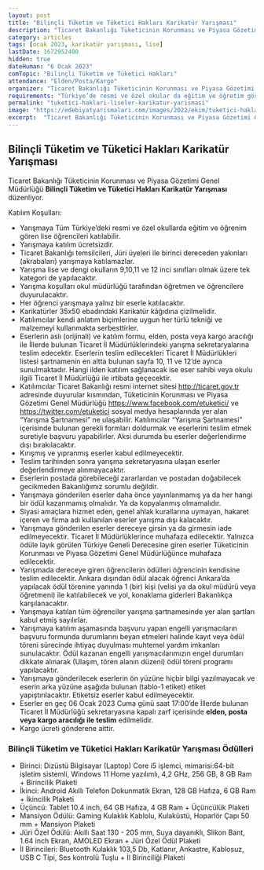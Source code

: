 ```yaml
---
layout: post
title: "Bilinçli Tüketim ve Tüketici Hakları Karikatür Yarışması"
description: "Ticaret Bakanlığı Tüketicinin Korunması ve Piyasa Gözetimi Genel Müdürlüğü 'Bilinçli Tüketim ve Tüketici Hakları Karikatür Yarışması' düzenliyor."
category: articles
tags: [ocak 2023, karikatür yarışması, lise]
lastDate: 1672952400
hidden: true
dateHuman: "6 Ocak 2023"
comTopic: "Bilinçli Tüketim ve Tüketici Hakları"
attendance: "Elden/Posta/Kargo"
organizer: "Ticaret Bakanlığı Tüketicinin Korunması ve Piyasa Gözetimi Genel Müdürlüğü"
requirements: "Türkiye’de resmi ve özel okular da eğitim ve öğretim gören lise ve dengi eğitim ve öğretim gören öğrenciler katılabilir."
permalink: "tuketici-haklari-liseler-karikatur-yarismasi"
image: "https://edebiyatyarismalari.com/images/2022/ekim/tuketici-haklari-liseler-karikatur-yarismasi.jpg"
excerpt:  "Ticaret Bakanlığı Tüketicinin Korunması ve Piyasa Gözetimi Genel Müdürlüğü <strong> Bilinçli Tüketim ve Tüketici Hakları Karikatür Yarışması </strong> düzenliyor."
---
```


## Bilinçli Tüketim ve Tüketici Hakları Karikatür Yarışması
Ticaret Bakanlığı Tüketicinin Korunması ve Piyasa Gözetimi Genel Müdürlüğü **Bilinçli Tüketim ve Tüketici Hakları Karikatür Yarışması** düzenliyor.  

Katılım Koşulları:
- Yarışmaya Tüm Türkiye’deki resmi ve özel okullarda eğitim ve öğrenim gören lise öğrencileri katılabilir.
- Yarışmaya katılım ücretsizdir.
- Ticaret Bakanlığı temsilcileri, Jüri üyeleri ile birinci dereceden yakınları (akrabaları) yarışmaya katılamazlar.
- Yarışma lise ve dengi okulların 9,10,11 ve 12 inci sınıfları olmak üzere tek kategori de yapılacaktır.
- Yarışma koşulları okul müdürlüğü tarafından öğretmen ve öğrencilere duyurulacaktır.
- Her öğrenci yarışmaya yalnız bir eserle katılacaktır. 
- Karikatürler 35x50 ebadındaki Karikatür kâğıdına çizilmelidir.
- Katılımcılar kendi anlatım biçimlerine uygun her türlü tekniği ve malzemeyi kullanmakta serbesttirler.
- Eserlerin aslı (orijinali) ve katılım formu, elden, posta veya kargo aracılığı ile İllerde bulunan Ticaret İl Müdürlüklerindeki yarışma sekretaryalarına teslim edecektir. Eserlerin teslim edilecekleri Ticaret İl Müdürlükleri listesi şartnamenin en altta bulunan sayfa 10, 11 ve 12’de ayrıca sunulmaktadır. Hangi ilden katılım
sağlanacak ise eser sahibi veya okulu ilgili Ticaret İl Müdürlüğü ile irtibata geçecektir.
- Katılımcılar Ticaret Bakanlığı resmi internet sitesi http://ticaret.gov.tr adresinde duyurular kısmından, Tüketicinin Korunması ve Piyasa Gözetimi Genel Müdürlüğü https://www.facebook.com/etuketici/ ve https://twitter.com/etuketici sosyal medya hesaplarında yer alan “Yarışma Şartnamesi” ne ulaşabilir. Katılımcılar “Yarışma
Şartnamesi” içerisinde bulunan gerekli formları doldurmak ve eserlerini teslim etmek suretiyle başvuru yapabilirler. Aksi durumda bu eserler değerlendirme dışı bırakılacaktır.
- Kırışmış ve yıpranmış eserler kabul edilmeyecektir.
- Teslim tarihinden sonra yarışma sekretaryasına ulaşan eserler değerlendirmeye alınmayacaktır.
- Eserlerin postada görebileceği zararlardan ve postadan doğabilecek gecikmeden Bakanlığımız sorumlu değildir.
- Yarışmaya gönderilen eserler daha önce yayınlanmamış ya da her hangi bir ödül kazanmamış olmalıdır. Ya da kopyalanmış olmamalıdır.
- Siyasi amaçlara hizmet eden, genel ahlak kurallarına uymayan, hakaret içeren ve firma adı kullanılan eserler yarışma dışı kalacaktır.
- Yarışmaya gönderilen eserler dereceye girsin ya da girmesin iade edilmeyecektir. Ticaret İl Müdürlüklerince muhafaza edilecektir. Yalnızca ödüle layık görülen Türkiye Geneli Derecesine giren eserler Tüketicinin Korunması ve Piyasa Gözetimi Genel Müdürlüğünce muhafaza edilecektir.
- Yarışmada dereceye giren öğrencilerin ödülleri öğrencinin kendisine teslim edilecektir. Ankara dışından ödül alacak öğrenci Ankara’da yapılacak ödül törenine yanında 1 (bir) kişi (velisi ya da okul müdürü veya öğretmeni) ile katılabilecek ve yol, konaklama giderleri Bakanlıkça karşılanacaktır.
- Yarışmaya katılan tüm öğrenciler yarışma şartnamesinde yer alan şartları kabul etmiş sayılırlar.
- Yarışmaya katılım aşamasında başvuru yapan engelli yarışmacıların başvuru formunda durumlarını beyan etmeleri halinde kayıt veya ödül töreni sürecinde ihtiyaç duyulması muhtemel yardım imkanları sunulacaktır. Ödül kazanan engelli yarışmacılarımızın engel durumları dikkate alınarak (Ulaşım, tören alanın düzeni) ödül töreni programı
yapılacaktır.
- Yarışmaya gönderilecek eserlerin ön yüzüne hiçbir bilgi yazılmayacak ve eserin arka yüzüne aşağıda bulunan (tablo-1 etiket) etiket yapıştırılacaktır. Etiketsiz eserler kabul edilmeyecektir.
- Eserler en geç 06 Ocak 2023 Cuma günü saat 17:00’de İllerde bulunan Ticaret İl Müdürlüğü sekretaryasına kapalı zarf içerisinde **elden, posta veya kargo aracılığı ile teslim** edilmelidir.
- Kargo ücreti gönderene aittir.


### Bilinçli Tüketim ve Tüketici Hakları Karikatür Yarışması Ödülleri
- Birinci: Dizüstü Bilgisayar (Laptop) Core i5 işlemci, mimarisi:64-bit işletim sistemli, Windows 11 Home yazılımlı, 4,2 GHz, 256 GB, 8 GB Ram + Birincilik Plaketi
- İkinci: Android Akıllı Telefon Dokunmatik Ekran, 128 GB Hafıza, 6 GB Ram + İkincilik Plaketi
- Üçüncü: Tablet 10.4 inch, 64 GB Hafıza, 4 GB Ram + Üçüncülük Plaketi
- Mansiyon Ödülü: Gaming Kulaklık Kablolu, Kulaküstü, Hoparlör Çapı 50 mm + Mansiyon Plaketi
- Jüri Özel Ödülü: Akıllı Saat 130 - 205 mm, Suya dayanıklı, Slikon Bant, 1.64 inch Ekran, AMOLED Ekran + Jüri Özel Ödül Plaketi
- İl Birincileri: Bluetooth Kulaklık 103,5 Db, Katlanır, Ankastre, Kablosuz, USB C Tipi, Ses kontrolü Tuşlu + İl Birinciliği Plaketi